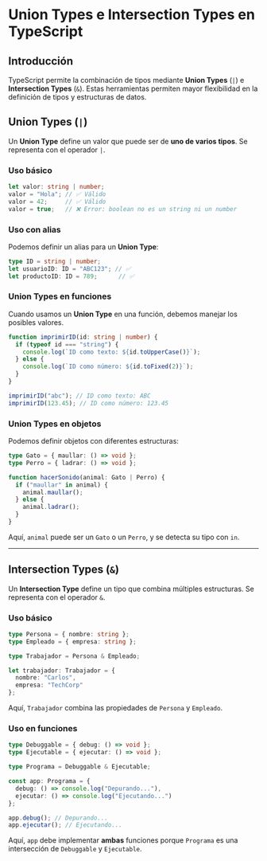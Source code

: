 # Union Types e Intersection Types en TypeScript

## Introducción

TypeScript permite la combinación de tipos mediante **Union Types** (`|`) e **Intersection Types** (`&`). Estas herramientas permiten mayor flexibilidad en la definición de tipos y estructuras de datos.


## Union Types (`|`)

Un **Union Type** define un valor que puede ser de **uno de varios tipos**. Se representa con el operador `|`.


### Uso básico

```typescript
let valor: string | number;
valor = "Hola"; // ✅ Válido
valor = 42;     // ✅ Válido
valor = true;   // ❌ Error: boolean no es un string ni un number
```


### Uso con alias

Podemos definir un alias para un **Union Type**:

```typescript
type ID = string | number;
let usuarioID: ID = "ABC123"; // ✅
let productoID: ID = 789;      // ✅
```


### Union Types en funciones

Cuando usamos un **Union Type** en una función, debemos manejar los posibles valores.

```typescript
function imprimirID(id: string | number) {
  if (typeof id === "string") {
    console.log(`ID como texto: ${id.toUpperCase()}`);
  } else {
    console.log(`ID como número: ${id.toFixed(2)}`);
  }
}

imprimirID("abc"); // ID como texto: ABC
imprimirID(123.45); // ID como número: 123.45
```


### Union Types en objetos

Podemos definir objetos con diferentes estructuras:

```typescript
type Gato = { maullar: () => void };
type Perro = { ladrar: () => void };

function hacerSonido(animal: Gato | Perro) {
  if ("maullar" in animal) {
    animal.maullar();
  } else {
    animal.ladrar();
  }
}
```

Aquí, `animal` puede ser un `Gato` o un `Perro`, y se detecta su tipo con `in`.

--- 
## Intersection Types (`&`)

Un **Intersection Type** define un tipo que combina múltiples estructuras. Se representa con el operador `&`.


### Uso básico

```typescript
type Persona = { nombre: string };
type Empleado = { empresa: string };

type Trabajador = Persona & Empleado;

let trabajador: Trabajador = {
  nombre: "Carlos",
  empresa: "TechCorp"
};
```

Aquí, `Trabajador` combina las propiedades de `Persona` y `Empleado`.


### Uso en funciones

```typescript
type Debuggable = { debug: () => void };
type Ejecutable = { ejecutar: () => void };

type Programa = Debuggable & Ejecutable;

const app: Programa = {
  debug: () => console.log("Depurando..."),
  ejecutar: () => console.log("Ejecutando...")
};

app.debug(); // Depurando...
app.ejecutar(); // Ejecutando...
```

Aquí, `app` debe implementar **ambas** funciones porque `Programa` es una intersección de `Debuggable` y `Ejecutable`.